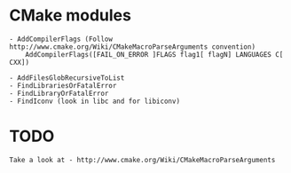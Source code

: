 
CMake modules
============

    - AddCompilerFlags (Follow http://www.cmake.org/Wiki/CMakeMacroParseArguments convention)
        AddCompilerFlags([FAIL_ON_ERROR ]FLAGS flag1[ flagN] LANGUAGES C[ CXX])

    - AddFilesGlobRecursiveToList
    - FindLibrariesOrFatalError
    - FindLibraryOrFatalError
    - FindIconv (look in libc and for libiconv)

TODO
====
    Take a look at - http://www.cmake.org/Wiki/CMakeMacroParseArguments

